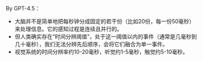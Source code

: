 By GPT-4.5：
- 大脑并不是简单地把每秒钟分成固定的若干份（比如20份，每一份50毫秒）来处理信息。它的感知过程是连续且并行的。
- 但人类确实存在“时间分辨阈值”，处于这一阈值以内的事件（通常是几毫秒到几十毫秒），我们无法分辨先后顺序，会将它们融合为单一事件。
- 视觉系统的时间分辨率约10-20毫秒，听觉约1-5毫秒，触觉约5-10毫秒。

